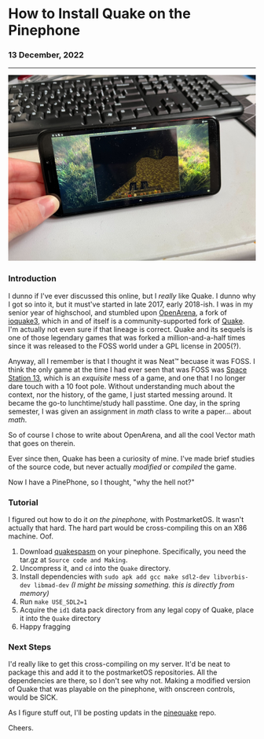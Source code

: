 # How to Install Quake on the Pinephone

### 13 December, 2022

---

![Quake running natively on the Pinephone on Postmarket OS](posts/images/quake_on_pinephone.jpg)

### Introduction

I dunno if I've ever discussed this online, but I _really_ like Quake. I dunno why I got so into it, but it must've started in late 2017, early 2018-ish. I was in my senior year of highschool, and stumbled upon [OpenArena](http://openarena.ws/smfnews.php), a fork of [ioquake3](https://github.com/ioquake/ioq3), which in and of itself is a community-supported fork of [Quake](https://github.com/id-Software/Quake-III-Arena). I'm actually not even sure if that lineage is correct. Quake and its sequels is one of those legendary games that was forked a million-and-a-half times since it was released to the FOSS world under a GPL license in 2005(?).

Anyway, all I remember is that I thought it was Neat™ becuase it was FOSS. I think the only game at the time I had ever seen that was FOSS was [Space Station 13](https://spacestation13.com/), which is an _exquisite_ mess of a game, and one that I no longer dare touch with a 10 foot pole. Without understanding much about the context, nor the history, of the game, I just started messing around. It became the go-to lunchtime/study hall passtime. One day, in the spring semester, I was given an assignment in _math_ class to write a paper... about _math_.

So of course I chose to write about OpenArena, and all the cool Vector math that goes on therein.

Ever since then, Quake has been a curiosity of mine. I've made brief studies of the source code, but never actually _modified_ or _compiled_ the game.

Now I have a PinePhone, so I thought, "why the hell not?"

### Tutorial

I figured out how to do it _on the pinephone,_ with PostmarketOS. It wasn't actually that hard. The hard part would be cross-compiling this on an X86 machine. Oof.

1. Download [quakespasm](https://quakespasm.sourceforge.net/download.htm) on your pinephone. Specifically, you need the tar.gz at `Source code and Making`.
2. Uncompress it, and `cd` into the `Quake` directory.
3. Install dependencies with `sudo apk add gcc make sdl2-dev libvorbis-dev libmad-dev` _(I might be missing something. this is directly from memory)_
4. Run `make USE_SDL2=1`
5. Acquire the `id1` data pack directory from any legal copy of Quake, place it into the `Quake` directory
6. Happy fragging

### Next Steps

I'd really like to get this cross-compiling on my server. It'd be neat to package this and add it to the postmarketOS repositories. All the dependencies are there, so I don't see why not. Making a modified version of Quake that was playable on the pinephone, with onscreen controls, would be SICK.

As I figure stuff out, I'll be posting updats in the [pinequake](https://github.com/WillNilges/pinequake) repo.

Cheers.
